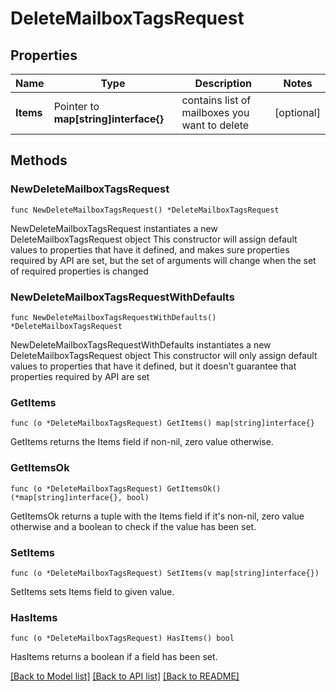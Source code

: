 # DeleteMailboxTagsRequest

## Properties

Name | Type | Description | Notes
------------ | ------------- | ------------- | -------------
**Items** | Pointer to **map[string]interface{}** | contains list of mailboxes you want to delete | [optional] 

## Methods

### NewDeleteMailboxTagsRequest

`func NewDeleteMailboxTagsRequest() *DeleteMailboxTagsRequest`

NewDeleteMailboxTagsRequest instantiates a new DeleteMailboxTagsRequest object
This constructor will assign default values to properties that have it defined,
and makes sure properties required by API are set, but the set of arguments
will change when the set of required properties is changed

### NewDeleteMailboxTagsRequestWithDefaults

`func NewDeleteMailboxTagsRequestWithDefaults() *DeleteMailboxTagsRequest`

NewDeleteMailboxTagsRequestWithDefaults instantiates a new DeleteMailboxTagsRequest object
This constructor will only assign default values to properties that have it defined,
but it doesn't guarantee that properties required by API are set

### GetItems

`func (o *DeleteMailboxTagsRequest) GetItems() map[string]interface{}`

GetItems returns the Items field if non-nil, zero value otherwise.

### GetItemsOk

`func (o *DeleteMailboxTagsRequest) GetItemsOk() (*map[string]interface{}, bool)`

GetItemsOk returns a tuple with the Items field if it's non-nil, zero value otherwise
and a boolean to check if the value has been set.

### SetItems

`func (o *DeleteMailboxTagsRequest) SetItems(v map[string]interface{})`

SetItems sets Items field to given value.

### HasItems

`func (o *DeleteMailboxTagsRequest) HasItems() bool`

HasItems returns a boolean if a field has been set.


[[Back to Model list]](../README.md#documentation-for-models) [[Back to API list]](../README.md#documentation-for-api-endpoints) [[Back to README]](../README.md)


